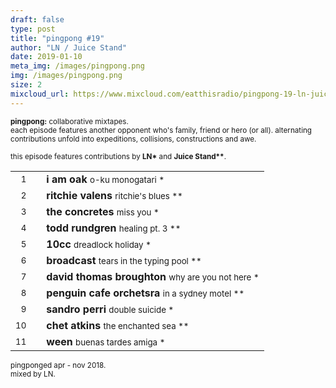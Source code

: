 ```yaml
---
draft: false
type: post
title: "pingpong #19"
author: "LN / Juice Stand"
date: 2019-01-10
meta_img: /images/pingpong.png
img: /images/pingpong.png
size: 2
mixcloud_url: https://www.mixcloud.com/eatthisradio/pingpong-19-ln-juice-stand/ 
---
```



<small><b>pingpong:</b> collaborative mixtapes.<br>
	each episode features another opponent who's family, friend or hero (or all). alternating contributions unfold into expeditions, collisions, constructions and awe.</small>

<small>this episode features contributions by <b>LN\*</b> and <b>Juice Stand\*\*</b>.</small>



|                  |   |         		|
|----------------: |---| -------------	|
| <small>1</small> |   | **i am oak**	 				<small>		o-ku monogatari			*</small>   |
| <small>2</small> |   | **ritchie valens**				<small>		ritchie's blues			**</small>	|
| <small>3</small> |   | **the concretes** 				<small>		miss you 	 			*</small>   |
| <small>4</small> |   | **todd rundgren**  			<small>		healing pt. 3			**</small>	|
| <small>5</small> |   | **10cc**						<small>		dreadlock holiday		*</small>   |
| <small>6</small> |   | **broadcast**	 				<small>		tears in the typing pool **</small>	|
| <small>7</small> |   | **david thomas broughton** 	<small>		why are you not here 	*</small>   |
| <small>8</small> |   | **penguin cafe orchetsra** 	<small>		in a sydney motel 		**</small>|
| <small>9</small> |   | **sandro perri**	 			<small>		double suicide			*</small>|
| <small>10</small>|   | **chet atkins** 				<small>		the enchanted sea 		**</small>|
| <small>11</small>|   | **ween**		 				<small>		buenas tardes amiga		*</small>|



<small>pingponged apr - nov 2018.<br>mixed by LN.</small>
